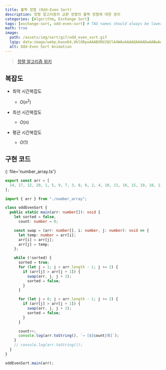 ```yaml
---
title: 홀짝 정렬 (Odd-Even Sort)
description: 정렬 알고리즘의 교환 정렬의 홀짝 정렬에 대한 정리
categories: [Algorithm, Exchange Sort]
tags: [exchange-sort, odd-even-sort] # TAG names should always be lowercase
math: true
image:
  path: /assets/img/sort/gif/odd_even_sort.gif
  lqip: data:image/webp;base64,UklGRpoAAABXRUJQVlA4WAoAAAAQAAAADwAABwAAQUxQSDIAAAARL0AmbZurmr57yyIiqE8oiG0bejIYEQTgqiDA9vqnsUSI6H+oAERp2HZ65qP/VIAWAFZQOCBCAAAA8AEAnQEqEAAIAAVAfCWkAALp8sF8rgRgAP7o9FDvMCkMde9PK7euH5M1m6VWoDXf2FkP3BqV0ZYbO6NA/VFIAAAA
  alt: Odd-Even Sort Animation
---
```


> [정렬 알고리즘 위키](https://ko.wikipedia.org/wiki/%EC%A0%95%EB%A0%AC_%EC%95%8C%EA%B3%A0%EB%A6%AC%EC%A6%98)

## 복잡도

- 최악 시간복잡도

  - $O(n^2)$

- 최선 시간복잡도

  - $O(n)$

- 평균 시간복잡도

  - $O(1)$

## 구현 코드

{: file='number_array.ts'}

```ts
export const arr = [
  14, 17, 12, 20, 1, 5, 9, 7, 3, 8, 6, 2, 4, 10, 11, 16, 15, 19, 18, 13,
];
```

```ts
import { arr } from "./number_array";

class oddEvenSort {
  public static main(arr: number[]): void {
    let sorted = false,
      count: number = 0;

    const swap = (arr: number[], i: number, j: number): void => {
      let temp: number = arr[i];
      arr[i] = arr[j];
      arr[j] = temp;
    };

    while (!sorted) {
      sorted = true;
      for (let j = 1; j < arr.length - 1; j += 2) {
        if (arr[j] > arr[j + 1]) {
          swap(arr, j, j + 1);
          sorted = false;
        }
      }

      for (let j = 0; j < arr.length - 1; j += 2) {
        if (arr[j] > arr[j + 1]) {
          swap(arr, j, j + 1);
          sorted = false;
        }
      }

      count++;
      console.log(arr.toString(), `→ [${count}회]`);
    }
    // console.log(arr.toString());
  }
}

oddEvenSort.main(arr);
```
